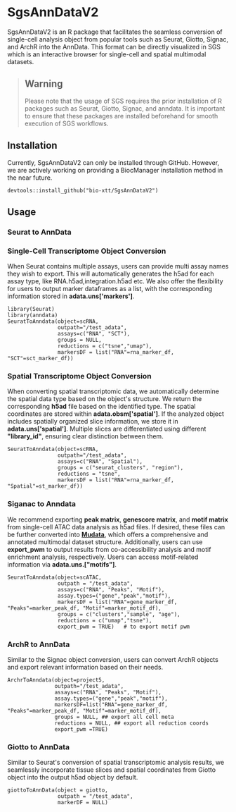 # SgsAnnDataV2
SgsAnnDataV2 is an R package that facilitates the seamless conversion of single-cell analysis object from popular tools such as Seurat, Giotto, Signac, and ArchR into the AnnData. This format can be directly visualized in SGS which is an interactive browser for single-cell and spatial multimodal datasets.

> ## Warning
> Please note that the usage of SGS requires the prior installation of R packages such as Seurat, Giotto, Signac, and anndata. It is important to ensure that these packages are installed beforehand for smooth execution of SGS workflows.

## Installation
Currently, SgsAnnDataV2 can only be installed through GitHub. However, we are actively working on providing a BiocManager installation method in the near future. 
```
devtools::install_github("bio-xtt/SgsAnnDataV2")
```

## Usage
### Seurat to AnnData
### Single-Cell Transcriptome Object Conversion
When Seurat contains multiple assays, users can provide multi assay names they wish to export. This will automatically generates the h5ad for each assay type, like RNA.h5ad,integration.h5ad etc. We also offer the flexibility for users to output marker dataframes as a list, with the corresponding information stored in **adata.uns['markers']**.
```
library(Seurat)
library(anndata)
SeuratToAnndata(object=scRNA,
                outpath="/test_adata",
                assays=c("RNA", "SCT"),
                groups = NULL,
                reductions = c("tsne","umap"),
                markersDF = list("RNA"=rna_marker_df, "SCT"=sct_marker_df)) 
```

### Spatial Transcriptome Object Conversion
When converting spatial transcriptomic data, we automatically determine the spatial data type based on the object's structure. We return the corresponding **h5ad** file based on the identified type. The spatial coordinates are stored within **adata.obsm['spatial']**. If the analyzed object includes spatially organized slice information, we store it in **adata.uns['spatial']**. Multiple slices are differentiated using different **"library_id"**, ensuring clear distinction between them.
```
SeuratToAnndata(object=scRNA,
                outpath="/test_adata",
                assays=c("RNA", "Spatial"),
                groups = c("seurat_clusters", "region"),
                reductions = "tsne",
                markersDF = list("RNA"=rna_marker_df, "Spatial"=st_marker_df)) 
```

### Siganac to Anndata
We recommend exporting **peak matrix**, **genescore matrix**, and **motif matrix** from single-cell ATAC data analysis as h5ad files. If desired, these files can be further converted into [**Mudata**](https://mudata.readthedocs.io/en/latest/), which offers a comprehensive and annotated multimodal dataset structure. Additionally, users can use **export_pwm** to output results from co-accessibility analysis and motif enrichment analysis, respectively. Users can access motif-related information via **adata.uns.["motifs"]**.
```
SeuratToAnndata(object=scATAC,
                outpath = "/test_adata",
                assays=c("RNA", "Peaks", "Motif"),
                assay.types=("gene","peak","motif"),
                markersDF = list("RNA"=gene_marker_df, "Peaks"=marker_peak_df, "Motif"=marker_motif_df),
                groups = c("clusters","sample", "age"),
                reductions = c("umap","tsne"),
                export_pwm = TRUE)   # to export motif pwm 
```

### ArchR to AnnData
Similar to the Signac object conversion, users can convert ArchR objects and export relevant information based on their needs.
```
ArchrToAnndata(object=project5,
               outpath="/test_adata",
               assays=c("RNA", "Peaks", "Motif"),
               assay.types=("gene","peak","motif"),
               markersDF=list("RNA"=gene_marker_df, "Peaks"=marker_peak_df, "Motif"=marker_motif_df),
               groups = NULL, ## export all cell meta
               reductions = NULL, ## export all reduction coords
               export_pwm =TRUE) 
```

### Giotto to AnnData
Similar to Seurat's conversion of spatial transcriptomic analysis results, we seamlessly incorporate tissue slices and spatial coordinates from Giotto object into the output h5ad object by default.
```
giottoToAnnData(object = giotto,
                outpath = "/test_adata",
                markerDF = NULL)
```












